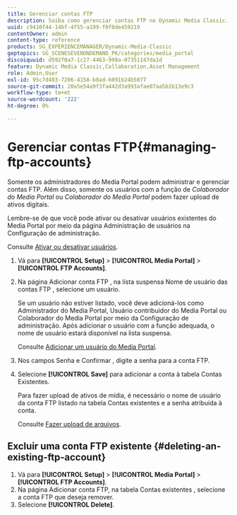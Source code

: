 ```yaml
---
title: Gerenciar contas FTP
description: Saiba como gerenciar contas FTP no Dynamic Media Classic.
uuid: c9410f44-14bf-4f55-a199-f0f0de459219
contentOwner: admin
content-type: reference
products: SG_EXPERIENCEMANAGER/Dynamic-Media-Classic
geptopics: SG_SCENESEVENONDEMAND_PK/categories/media_portal
discoiquuid: d592f0a7-1c27-4463-998a-07351147da1d
feature: Dynamic Media Classic,Collaboration,Asset Management
role: Admin,User
exl-id: 95c7d403-7206-4158-b8ad-6091b24b5077
source-git-commit: 20a5e54a9f3fa442d3a993afae07aa5b1b13e9c3
workflow-type: tm+mt
source-wordcount: '222'
ht-degree: 0%

---
```


# Gerenciar contas FTP{#managing-ftp-accounts}

Somente os administradores do Media Portal podem administrar e gerenciar contas FTP. Além disso, somente os usuários com a função de *Colaborador do Media Portal* ou *Colaborador do Media Portal* podem fazer upload de ativos digitais.

Lembre-se de que você pode ativar ou desativar usuários existentes do Media Portal por meio da página Administração de usuários na Configuração de administração.

Consulte [Ativar ou desativar usuários](administration-setup.md#activating_or_deactivating_users).

1. Vá para **[!UICONTROL Setup]** > **[!UICONTROL Media Portal]** > **[!UICONTROL FTP Accounts]**.
1. Na página Adicionar conta FTP , na lista suspensa Nome de usuário das contas FTP , selecione um usuário.

   Se um usuário não estiver listado, você deve adicioná-los como Administrador do Media Portal, Usuário contribuidor do Media Portal ou Colaborador do Media Portal por meio da Configuração de administração. Após adicionar o usuário com a função adequada, o nome de usuário estará disponível na lista suspensa.

   Consulte [Adicionar um usuário do Media Portal](adding-media-portal-users.md#adding_a_media_portal_user).

1. Nos campos Senha e Confirmar , digite a senha para a conta FTP.
1. Selecione **[!UICONTROL Save]** para adicionar a conta à tabela Contas Existentes.

   Para fazer upload de ativos de mídia, é necessário o nome de usuário da conta FTP listado na tabela Contas existentes e a senha atribuída à conta.

   Consulte [Fazer upload de arquivos](uploading-files.md#uploading_files).

## Excluir uma conta FTP existente {#deleting-an-existing-ftp-account}

1. Vá para **[!UICONTROL Setup]** > **[!UICONTROL Media Portal]** > **[!UICONTROL FTP Accounts]**.
1. Na página Adicionar conta FTP, na tabela Contas existentes , selecione a conta FTP que deseja remover.
1. Selecione **[!UICONTROL Delete]**.
